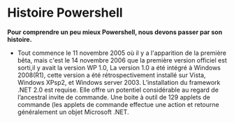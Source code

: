 # Histoire Powershell

__Pour comprendre un peu mieux Powershell, nous devons passer par son histoire.__

-	Tout commence le 11 novembre 2005 où il y a l'apparition de la première bêta, mais c'est le 14 novembre 2006 que la première version officiel est sorti,il y avait la version WP 1.0, La version 1.0 a été intégré à Windows 2008(R1), cette version a été rétrospectivement installé sur Vista, Windows XPsp2, et Windows server 2003. L’installation du framework .NET 2.0 est requise. Elle offre un potentiel considérable au regard de l’ancestral invite de commande. Une boite à outil de 129 applets de commande (les applets de commande effectue une action et retourne généralement un objet Microsoft .NET.
